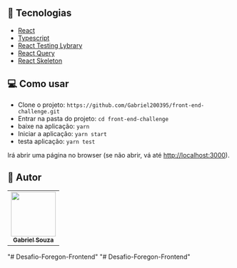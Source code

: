 ## :wrench: Tecnologias

- [React](https://pt-br.reactjs.org/)
- [Typescript](https://www.typescriptlang.org/)
- [React Testing Lybrary](https://testing-library.com/docs/react-testing-library/intro/)
- [React Query](https://react-query-v3.tanstack.com/)
- [React Skeleton](https://www.npmjs.com/package/react-loading-skeleton)

## 💻 Como usar

- Clone o projeto: `https://github.com/Gabriel200395/front-end-challenge.git`
- Entrar na pasta do projeto: `cd front-end-challenge`
- baixe na aplicação: `yarn`
- Iniciar a aplicação: `yarn start`
- testa aplicação: `yarn test`

Irá abrir uma página no browser (se não abrir, vá até [http://localhost:3000](http://localhost:3000/)).

## :pencil: Autor

<table>
  <tr>
    <td align="center"><a href="https://github.com/Gabriel200395"><img src="https://avatars2.githubusercontent.com/u/68435908?s=400&u=9cbee30d93471534b2bd12a6364edd45e618b923&v=4" width="100px;" alt=""/><br /><sub><b>Gabriel Souza</b></sub></a><br /></td>
  <tr>
</table>
"# Desafio-Foregon-Frontend" 
"# Desafio-Foregon-Frontend" 
